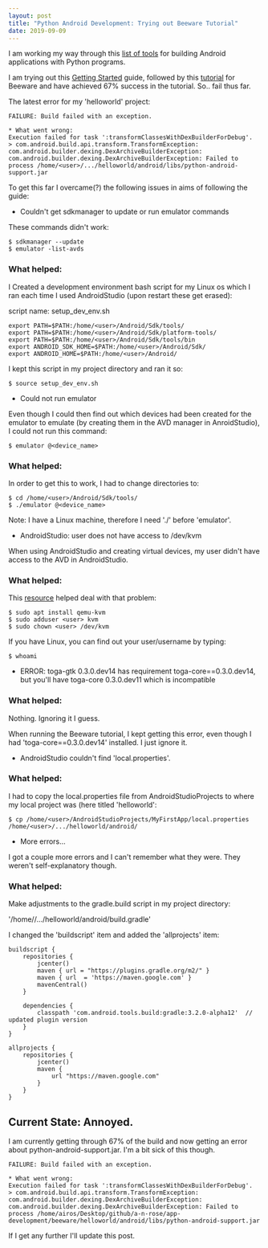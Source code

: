 ```yaml
---
layout: post
title: "Python Android Development: Trying out Beeware Tutorial"
date: 2019-09-09
---
```


I am working my way through this <a href='https://towardsdatascience.com/tools-to-run-python-on-android-9060663972b4'>list of tools</a> for building Android applications with Python programs. 

I am trying out this <a href='https://briefcase.readthedocs.io/en/latest/tutorial/getting-started.html'>Getting Started</a> guide, followed by this <a href='https://briefcase.readthedocs.io/en/latest/tutorial/tutorial-0.html'>tutorial</a> for Beeware and have achieved 67% success in the tutorial. So.. fail thus far.

The latest error for my 'helloworld' project:

```
FAILURE: Build failed with an exception.

* What went wrong:
Execution failed for task ':transformClassesWithDexBuilderForDebug'.
> com.android.build.api.transform.TransformException: com.android.builder.dexing.DexArchiveBuilderException: com.android.builder.dexing.DexArchiveBuilderException: Failed to process /home/<user>/.../helloworld/android/libs/python-android-support.jar
```

To get this far I overcame(?) the following issues in aims of following the guide:

* Couldn't get sdkmanager to update or run emulator commands

These commands didn't work:
```
$ sdkmanager --update
$ emulator -list-avds
```

### What helped:

I Created a development environment bash script for my Linux os which I ran each time I used AndroidStudio (upon restart these get erased):

script name: setup_dev_env.sh
```
export PATH=$PATH:/home/<user>/Android/Sdk/tools/
export PATH=$PATH:/home/<user>/Android/Sdk/platform-tools/
export PATH=$PATH:/home/<user>/Android/Sdk/tools/bin
export ANDROID_SDK_HOME=$PATH:/home/<user>/Android/Sdk/
export ANDROID_HOME=$PATH:/home/<user>/Android/
```
I kept this script in my project directory and ran it so:

```
$ source setup_dev_env.sh
```
* Could not run emulator

Even though I could then find out which devices had been created for the emulator to emulate (by creating them in the AVD manager in AnroidStudio), I could not run this command:
```
$ emulator @<device_name>
```
### What helped:

In order to get this to work, I had to change directories to:
```
$ cd /home/<user>/Android/Sdk/tools/ 
$ ./emulator @<device_name>
```
Note: I have a Linux machine, therefore I need './' before 'emulator'.

* AndroidStudio: user does not have access to /dev/kvm

When using AndroidStudio and creating virtual devices, my user didn't have access to the AVD in AndroidStudio.

### What helped:

This <a href="https://blog.chirathr.com/android/ubuntu/2018/08/13/fix-avd-error-ubuntu-18-04/">resource</a> helped deal with that problem:

```
$ sudo apt install qemu-kvm
$ sudo adduser <user> kvm
$ sudo chown <user> /dev/kvm
```

If you have Linux, you can find out your user/username by typing:

```
$ whoami
```

* ERROR: toga-gtk 0.3.0.dev14 has requirement toga-core==0.3.0.dev14, but you'll have toga-core 0.3.0.dev11 which is incompatible

### What helped:

Nothing. Ignoring it I guess. 

When running the Beeware tutorial, I kept getting this error, even though I had 'toga-core==0.3.0.dev14' installed. I just ignore it.


* AndroidStudio couldn't find 'local.properties'. 

### What helped:

I had to copy the local.properties file from AndroidStudioProjects to where my local project was (here titled 'helloworld':
```
$ cp /home/<user>/AndroidStudioProjects/MyFirstApp/local.properties /home/<user>/.../helloworld/android/
```

* More errors... 

I got a couple more errors and I can't remember what they were. They weren't self-explanatory though. 

### What helped:

Make adjustments to the gradle.build script in my project directory:

'/home/<user>/.../helloworld/android/build.gradle'

I changed the 'buildscript' item and added the 'allprojects' item:
```
buildscript {
    repositories {
        jcenter()
        maven { url = "https://plugins.gradle.org/m2/" }
        maven { url  = 'https://maven.google.com' }
        mavenCentral()
    }

    dependencies {
        classpath 'com.android.tools.build:gradle:3.2.0-alpha12'  // updated plugin version
    }
}

allprojects {
    repositories {
        jcenter()
        maven {
            url "https://maven.google.com"
        }
    }
}
```

## Current State: Annoyed.

I am currently getting through 67% of the build and now getting an error about python-android-support.jar. I'm a bit sick of this though. 

```
FAILURE: Build failed with an exception.

* What went wrong:
Execution failed for task ':transformClassesWithDexBuilderForDebug'.
> com.android.build.api.transform.TransformException: com.android.builder.dexing.DexArchiveBuilderException: com.android.builder.dexing.DexArchiveBuilderException: Failed to process /home/airos/Desktop/github/a-n-rose/app-development/beeware/helloworld/android/libs/python-android-support.jar
```

If I get any further I'll update this post. 
